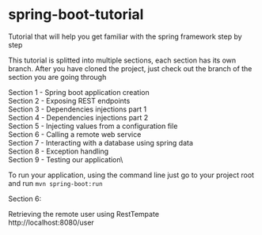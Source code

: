 # spring-boot-tutorial
Tutorial that will help you get familiar with the spring framework step by step

This tutorial is splitted into multiple sections, each section has its own branch. After you have cloned the project, just check out the branch of the section you are going through

Section 1 - Spring boot application creation\
Section 2 - Exposing REST endpoints\
Section 3 - Dependencies injections part 1\
Section 4 - Dependencies injections part 2\
Section 5 - Injecting values from a configuration file\
Section 6 - Calling a remote web service\
Section 7 - Interacting with a database using spring data\
Section 8 - Exception handling\
Section 9 - Testing our application\

To run your application, using the command line just go to your project root and run `mvn spring-boot:run`

Section 6:

Retrieving the remote user using RestTempate\
http://localhost:8080/user







 
